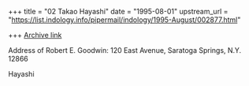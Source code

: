 +++
title = "02 Takao Hayashi"
date = "1995-08-01"
upstream_url = "https://list.indology.info/pipermail/indology/1995-August/002877.html"

+++
[Archive link](https://list.indology.info/pipermail/indology/1995-August/002877.html)

Address of Robert E. Goodwin:
120 East Avenue,
Saratoga Springs,
N.Y. 12866

Hayashi





